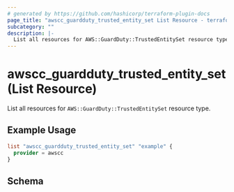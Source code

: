 ```yaml
---
# generated by https://github.com/hashicorp/terraform-plugin-docs
page_title: "awscc_guardduty_trusted_entity_set List Resource - terraform-provider-awscc"
subcategory: ""
description: |-
  List all resources for AWS::GuardDuty::TrustedEntitySet resource type.
---
```


# awscc_guardduty_trusted_entity_set (List Resource)

List all resources for `AWS::GuardDuty::TrustedEntitySet` resource type.

## Example Usage

```terraform
list "awscc_guardduty_trusted_entity_set" "example" {
  provider = awscc
}
```

<!-- schema generated by tfplugindocs -->
## Schema
